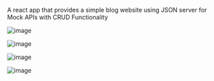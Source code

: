 A react app that provides a simple blog website using JSON server for Mock APIs with CRUD Functionality



![image](https://user-images.githubusercontent.com/33595080/180248298-7f9bde3c-70f1-4c74-9ef7-c249c10b705e.png)

![image](https://user-images.githubusercontent.com/33595080/180248334-cdcc9a49-3681-4a55-9c63-6015640f4d3d.png)

![image](https://user-images.githubusercontent.com/33595080/180248362-7eef7e51-c08d-44f4-bba9-6a0c853c1d31.png)

![image](https://user-images.githubusercontent.com/33595080/180248416-231d8220-2e59-40ff-8153-499992fe8b77.png)
